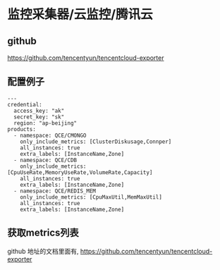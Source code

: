 # 监控采集器/云监控/腾讯云

## github

https://github.com/tencentyun/tencentcloud-exporter

## 配置例子
```
---
credential:
  access_key: "ak"
  secret_key: "sk"
  region: "ap-beijing"
products:
  - namespace: QCE/CMONGO
    only_include_metrics: [ClusterDiskusage,Connper]    
    all_instances: true
    extra_labels: [InstanceName,Zone]
  - namespace: QCE/CDB
    only_include_metrics: [CpuUseRate,MemoryUseRate,VolumeRate,Capacity]
    all_instances: true
    extra_labels: [InstanceName,Zone]
  - namespace: QCE/REDIS_MEM
    only_include_metrics: [CpuMaxUtil,MemMaxUtil] 
    all_instances: true
    extra_labels: [InstanceName,Zone]
```
## 获取metrics列表

github 地址的文档里面有, https://github.com/tencentyun/tencentcloud-exporter
